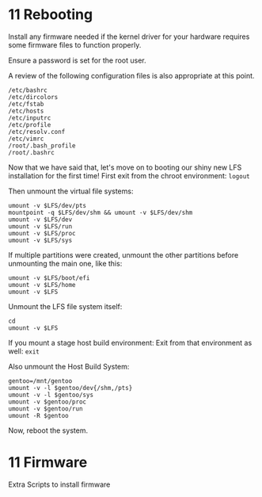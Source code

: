 # 11 Rebooting

Install any firmware needed if the kernel driver for your hardware requires some firmware files to function properly.

Ensure a password is set for the root user.

A review of the following configuration files is also appropriate at this point.

    /etc/bashrc
    /etc/dircolors
    /etc/fstab
    /etc/hosts
    /etc/inputrc
    /etc/profile
    /etc/resolv.conf
    /etc/vimrc
    /root/.bash_profile
    /root/.bashrc

Now that we have said that, let's move on to booting our shiny new LFS installation for the first time! 
First exit from the chroot environment: `logout`

 Then unmount the virtual file systems:

    umount -v $LFS/dev/pts
    mountpoint -q $LFS/dev/shm && umount -v $LFS/dev/shm
    umount -v $LFS/dev
    umount -v $LFS/run
    umount -v $LFS/proc
    umount -v $LFS/sys

If multiple partitions were created, unmount the other partitions before unmounting the main one, like this:

    umount -v $LFS/boot/efi
    umount -v $LFS/home
    umount -v $LFS

Unmount the LFS file system itself:

    cd
    umount -v $LFS

If you mount a stage host build environment:
Exit from that environment as well: `exit`

Also unmount the Host Build System:

    gentoo=/mnt/gentoo
    umount -v -l $gentoo/dev{/shm,/pts}
    umount -v -l $gentoo/sys
    umount -v $gentoo/proc
    umount -v $gentoo/run
    umount -R $gentoo
    
Now, reboot the system.

# 11 Firmware

Extra Scripts to install firmware
